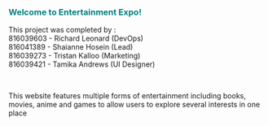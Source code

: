 <h3 style="color:teal"> Welcome to Entertainment Expo! </h3>

<p> This project was completed by : <br>
    816039603 - Richard Leonard (DevOps) <br>
    816041389 - Shaianne Hosein (Lead) <br>
    816039273 - Tristan Kalloo (Marketing) <br>
    816039421 - Tamika Andrews (UI Designer) <br>
 </p>
<br>
<p> This website features multiple forms of entertainment including books, movies, anime and games to allow users to explore several interests in one place </p>
   

